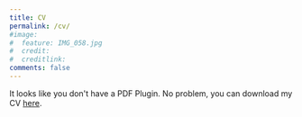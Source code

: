 ```yaml
---
title: CV
permalink: /cv/
#image:
#  feature: IMG_058.jpg
#  credit: 
#  creditlink: 
comments: false
---
```



<div id="pdf">
  <object width="100%" height="100%" type="application/pdf" data="/assets/extras/AlistairEverettCV.pdf#pagemode=none" id="pdf_content">
    <p>It looks like you don't have a PDF Plugin.
      No problem, you can download my CV <a href="/new_pages/assets/extras/AlistairEverettCV.pdf">here</a>.</p>
  </object>
</div>

